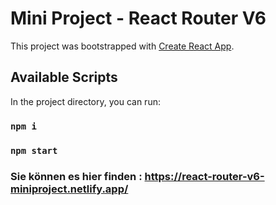 # Mini Project - React Router V6

This project was bootstrapped with [Create React App](https://github.com/facebook/create-react-app).

## Available Scripts

In the project directory, you can run:

### `npm i`

### `npm start`

### Sie können es hier finden : https://react-router-v6-miniproject.netlify.app/
